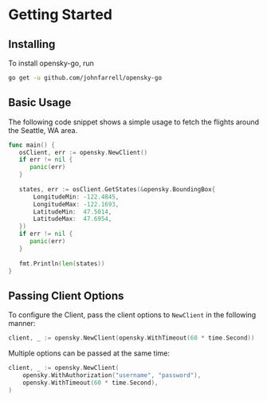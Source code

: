 # Getting Started

## Installing

To install opensky-go, run

```Bash
go get -u github.com/johnfarrell/opensky-go
```

## Basic Usage

The following code snippet shows a simple usage to fetch the flights around the Seattle, WA area.

```Go
func main() {
   osClient, err := opensky.NewClient()
   if err != nil {
      panic(err)
   }
   
   states, err := osClient.GetStates(&opensky.BoundingBox{
       LongitudeMin: -122.4845,
       LongitudeMax: -122.1693,
       LatitudeMin:  47.5014,
       LatitudeMax:  47.6954,
   })
   if err != nil {
      panic(err)
   }
   
   fmt.Println(len(states))
}
```

## Passing Client Options

To configure the Client, pass the client options to `NewClient` in the following manner:

```Go
client, _ := opensky.NewClient(opensky.WithTimeout(60 * time.Second))
```

Multiple options can be passed at the same time:
```Go
client, _ := opensky.NewClient(
    opensky.WithAuthorization("username", "password"),
    opensky.WithTimeout(60 * time.Second),
)
```